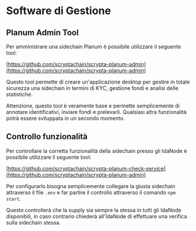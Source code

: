 # Software di Gestione

## Planum Admin Tool
Per amministrare una sidechain Planum è possibile utilizzare il seguente tool:

[https://github.com/scryptachain/scrypta-planum-admin](https://github.com/scryptachain/scrypta-planum-admin)

Questo tool permette di creare un'applicazione desktop per gestire in totale sicurezza una sidechain in termini di KYC, gestione fondi e analisi delle statistiche.

Attenzione, questo tool è veramente base e permette semplicemente di annotare identificativi, inviare fondi e prelevarli. Qualsiasi altra funzionalità potrà essere sviluppata in un secondo momento.

## Controllo funzionalità

Per controllare la corretta funzionalità della sidechain presso gli IdaNode è possibile utilizzare il seguente tool: 

[https://github.com/scryptachain/scrypta-planum-check-service](https://github.com/scryptachain/scrypta-planum-admin)

Per configurarlo bisogna semplicemente collegare la giusta sidechain attraverso il file `.env` e far partire il controllo attraverso il comando `npm start`. 

Questo controllerà che la supply sia sempre la stessa in tutti gli IdaNode disponibili, in caso contrario chiederà all'IdaNode di effettuare una verifica sulla sidechain stessa.